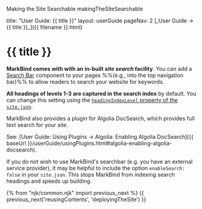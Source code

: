 <variable name="title" id="title">Making the Site Searchable</variable>
<variable name="filename">makingTheSiteSearchable</variable>

<frontmatter>
  title: "User Guide: {{ title }}"
  layout: userGuide
  pageNav: 2
</frontmatter>

<span id="link" class="d-none">
<md>[_User Guide → {{ title }}_]({{ filename }}.html)</md>
</span>

# {{ title }}

<span class="lead" id="overview">

**MarkBind comes with with an in-built _site search_ facility**. You can add a [Search Bar](usingComponents.html#search-bar) component to your pages %%(e.g., into the top navigation bar)%% to allow readers to search your website for keywords.
</span>

**All headings of levels 1-3 are captured in the search index** by default. You can change this setting using the [`headingIndexLevel` property of the `site.json`](siteConfiguration.html#headingindexinglevel).

<box type="info">

MarkBind also provides a plugin for Algolia DocSearch, which provides full text search for your site.

See: [User Guide: Using Plugins → Algolia: Enabling Algolia DocSearch]({{ baseUrl }}/userGuide/usingPlugins.html#algolia-enabling-algolia-docsearch).
</box>

<box type="warning">

If you do not wish to use MarkBind's searchbar (e.g. you have an external service provider), it may be helpful to include the option `enableSearch: false` in your `site.json`. This stops MarkBind from indexing search headings and speeds up building.
</box>

<include src="syntax/searchBars.mbdf" />
<include src="syntax/keywords.mbdf" />
<include src="syntax/indexing.mbdf" />

{% from "njk/common.njk" import previous_next %}
{{ previous_next('reusingContents', 'deployingTheSite') }}
